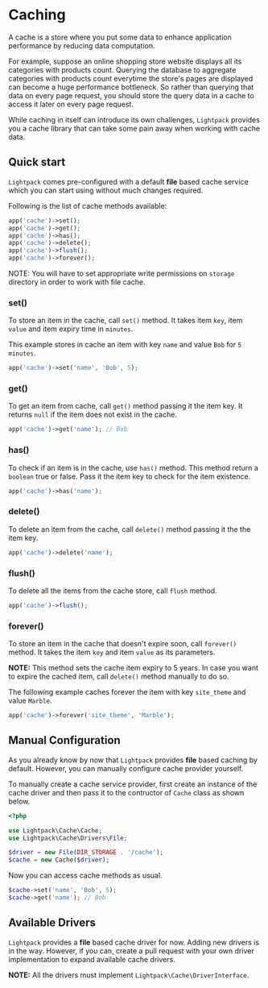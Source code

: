# Caching

A cache is a store where you put some data to enhance application performance by reducing data computation. 

For example, suppose an online shopping store website displays all its categories with products count. Querying the database
to aggregate categories with products count
everytime the store's pages are displayed can become a huge performance bottleneck. So rather than querying that data on every page
request, you should store the query data in a cache to access it later on every page request. 

While caching in itself can introduce its own challenges, `Lightpack` provides you a cache library that can take some pain away when working with cache data.

## Quick start

`Lightpack` comes pre-configured with a default **file** based cache service which you can start using without much changes required. 

Following is the list of cache methods available:

```php
app('cache')->set();
app('cache')->get();
app('cache')->has();
app('cache')->delete();
app('cache')->flush();
app('cache')->forever();
```

<p class="tip">NOTE: You will have to set appropriate write permissions on <code>storage</code> directory in order to work with file cache.</p>

### set()

To store an item in the cache, call `set()` method. It takes item `key`, item
`value` and item expiry time in `minutes`.

This example stores in cache an item with key `name` and value `Bob` for `5 minutes`.

```php
app('cache')->set('name', 'Bob', 5);
```

### get()

To get an item from cache, call `get()` method passing it the item key. It returns
`null` if the item does not exist in the cache.

```php
app('cache')->get('name'); // Bob
```

### has()

To check if an item is in the cache, use `has()` method. This method return a `boolean` true or false. Pass it the item key to check for the item existence.

```php
app('cache')->has('name');
```

### delete()

To delete an item from the cache, call `delete()` method passing it the
the item key.

```php
app('cache')->delete('name');
```

### flush()

To delete all the items from the cache store, call `flush` method.

```php
app('cache')->flush();
```

### forever()

To store an item in the cache that doesn't expire soon, call `forever()` method.
It takes the item `key` and item `value` as its parameters. 

**NOTE:** This method sets the cache item expiry to 5 years. In case you want to expire the cached item, call `delete()` method manually to do so.

The following example caches forever the item with key `site_theme` and value `Marble`.

```php
app('cache')->forever('site_theme', 'Marble');
```

## Manual Configuration

As you already know by now that `Lightpack` provides **file** based caching by default. However, you can manually configure cache provider yourself.

To manually create a cache service provider, first create an instance of the
cache driver and then pass it to the contructor of `Cache` class as shown below.

```php
<?php

use Lightpack\Cache\Cache;
use Lightpack\Cache\Drivers\File;

$driver = new File(DIR_STORAGE . '/cache');
$cache = new Cache($driver);
```

Now you can access cache methods as usual.

```php
$cache->set('name', 'Bob', 5);
$cache->get('name'); // Bob
```

## Available Drivers

`Lightpack` provides a **file** based cache driver for now.  Adding new drivers
is in the way. However, if you can, create a pull request with your own driver implementation to expand available cache drivers.

**NOTE:** All the drivers must implement `Lightpack\Cache\DriverInterface`.